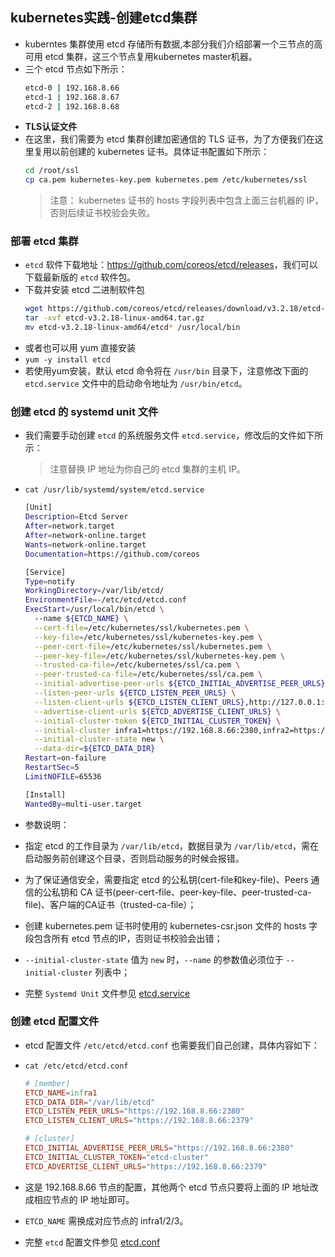 ## kubernetes实践-创建etcd集群
- kuberntes 集群使用 etcd 存储所有数据,本部分我们介绍部署一个三节点的高可用 etcd 集群，这三个节点复用kubernetes master机器。
- 三个 etcd 节点如下所示：
  ``` bash
  etcd-0 | 192.168.8.66 
  etcd-1 | 192.168.8.67 
  etcd-2 | 192.168.8.68 
  ```
- **TLS认证文件**
- 在这里，我们需要为 etcd 集群创建加密通信的 TLS 证书，为了方便我们在这里复用以前创建的 kubernetes 证书。具体证书配置如下所示：
  ``` bash
  cd /root/ssl
  cp ca.pem kubernetes-key.pem kubernetes.pem /etc/kubernetes/ssl
  ```
  > 注意：
  > kubernetes 证书的 hosts 字段列表中包含上面三台机器的 IP，否则后续证书校验会失败。

### 部署 etcd 集群
- `etcd` 软件下载地址：<https://github.com/coreos/etcd/releases>，我们可以下载最新版的 `etcd` 软件包。
- 下载并安装 etcd 二进制软件包
  ``` bash
  wget https://github.com/coreos/etcd/releases/download/v3.2.18/etcd-v3.2.18-linux-amd64.tar.gz
  tar -xvf etcd-v3.2.18-linux-amd64.tar.gz
  mv etcd-v3.2.18-linux-amd64/etcd* /usr/local/bin
  ```
- 或者也可以用 yum 直接安装
- `yum -y install etcd`
- 若使用yum安装，默认 etcd 命令将在 `/usr/bin` 目录下，注意修改下面的 `etcd.service` 文件中的启动命令地址为 `/usr/bin/etcd`。

### 创建 etcd 的 systemd unit 文件
- 我们需要手动创建 `etcd` 的系统服务文件 `etcd.service`，修改后的文件如下所示：
  > 注意替换 IP 地址为你自己的 etcd 集群的主机 IP。
- `cat /usr/lib/systemd/system/etcd.service`

  ``` bash
  [Unit]
  Description=Etcd Server
  After=network.target
  After=network-online.target
  Wants=network-online.target
  Documentation=https://github.com/coreos
  
  [Service]
  Type=notify
  WorkingDirectory=/var/lib/etcd/
  EnvironmentFile=-/etc/etcd/etcd.conf
  ExecStart=/usr/local/bin/etcd \
    --name ${ETCD_NAME} \
    --cert-file=/etc/kubernetes/ssl/kubernetes.pem \
    --key-file=/etc/kubernetes/ssl/kubernetes-key.pem \
    --peer-cert-file=/etc/kubernetes/ssl/kubernetes.pem \
    --peer-key-file=/etc/kubernetes/ssl/kubernetes-key.pem \
    --trusted-ca-file=/etc/kubernetes/ssl/ca.pem \
    --peer-trusted-ca-file=/etc/kubernetes/ssl/ca.pem \
    --initial-advertise-peer-urls ${ETCD_INITIAL_ADVERTISE_PEER_URLS} \
    --listen-peer-urls ${ETCD_LISTEN_PEER_URLS} \
    --listen-client-urls ${ETCD_LISTEN_CLIENT_URLS},http://127.0.0.1:2379 \
    --advertise-client-urls ${ETCD_ADVERTISE_CLIENT_URLS} \
    --initial-cluster-token ${ETCD_INITIAL_CLUSTER_TOKEN} \
    --initial-cluster infra1=https://192.168.8.66:2380,infra2=https://192.168.8.67:2380,infra3=https://192.168.8.68:2380 \
    --initial-cluster-state new \
    --data-dir=${ETCD_DATA_DIR}
  Restart=on-failure
  RestartSec=5
  LimitNOFILE=65536
  
  [Install]
  WantedBy=multi-user.target
  ```
- 参数说明：
- 指定 etcd 的工作目录为 `/var/lib/etcd`，数据目录为 `/var/lib/etcd`，需在启动服务前创建这个目录，否则启动服务的时候会报错。
- 为了保证通信安全，需要指定 etcd 的公私钥(cert-file和key-file)、Peers 通信的公私钥和 CA 证书(peer-cert-file、peer-key-file、peer-trusted-ca-file)、客户端的CA证书（trusted-ca-file）；
- 创建 kubernetes.pem 证书时使用的 kubernetes-csr.json 文件的 hosts 字段包含所有 etcd 节点的IP，否则证书校验会出错；
- `--initial-cluster-state` 值为 `new` 时，`--name` 的参数值必须位于 `--initial-cluster` 列表中；

- 完整 `Systemd Unit` 文件参见 [etcd.service](../kubernetes-manifests/systemd/etcd/etcd.service)

### 创建 etcd 配置文件
- etcd 配置文件 `/etc/etcd/etcd.conf` 也需要我们自己创建，具体内容如下：
- `cat /etc/etcd/etcd.conf`

  ``` conf
  # [member]
  ETCD_NAME=infra1
  ETCD_DATA_DIR="/var/lib/etcd"
  ETCD_LISTEN_PEER_URLS="https://192.168.8.66:2380"
  ETCD_LISTEN_CLIENT_URLS="https://192.168.8.66:2379"
  
  # [cluster]
  ETCD_INITIAL_ADVERTISE_PEER_URLS="https://192.168.8.66:2380"
  ETCD_INITIAL_CLUSTER_TOKEN="etcd-cluster"
  ETCD_ADVERTISE_CLIENT_URLS="https://192.168.8.66:2379"
  ```
- 这是 192.168.8.66 节点的配置，其他两个 etcd 节点只要将上面的 IP 地址改成相应节点的 IP 地址即可。
- `ETCD_NAME` 需换成对应节点的 infra1/2/3。

- 完整 `etcd` 配置文件参见 [etcd.conf](../../kubernetes-manifests/systemd/etcd/etcd.service)

